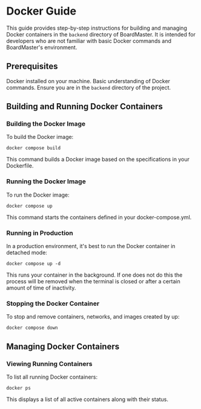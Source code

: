 # Docker Guide

This guide provides step-by-step instructions for building and managing Docker containers in the `backend` directory of BoardMaster. It is intended for developers who are not familiar with basic Docker commands and BoardMaster's environment.

## Prerequisites

Docker installed on your machine.
Basic understanding of Docker commands.
Ensure you are in the `backend` directory of the project.

## Building and Running Docker Containers
### Building the Docker Image
To build the Docker image:
```
docker compose build
```
This command builds a Docker image based on the specifications in your Dockerfile.

### Running the Docker Image
To run the Docker image:
```
docker compose up
```
This command starts the containers defined in your docker-compose.yml.

### Running in Production
In a production environment, it's best to run the Docker container in detached mode:
```
docker compose up -d
```
This runs your container in the background. If one does not do this the process will be removed when the terminal is closed or after a certain amount of time of inactivity.


### Stopping the Docker Container
To stop and remove containers, networks, and images created by up:
```
docker compose down
```

## Managing Docker Containers
### Viewing Running Containers
To list all running Docker containers:
```
docker ps
```
This displays a list of all active containers along with their status.
